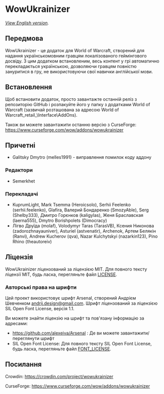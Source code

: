 # WowUkrainizer

*[View English version](README.md).*

## Передмова
WowUkrainizer - це додаток для World of Warcraft, створений для надання українськомовним гравцям локалізованого геймінгового досвіду. З цим додатком встановленим, весь контент у грі автоматично перекладається українською, дозволяючи гравцям повністю зануритися в гру, не використовуючи свої навички англійської мови.

## Встановлення
Щоб встановити додаток, просто завантажте останній реліз з репозиторію GitHub і розпакуйте його у папку з додатками World of Warcraft (зазвичай розташована за адресою World of Warcraft\_retail_\Interface\AddOns).

Також ви можете завантажити останню версію з CurseForge: https://www.curseforge.com/wow/addons/wowukrainizer

## Причетні
* Galitsky Dmytro (melles1991) - виправлення помилок коду аддону

### Редактори
* Semerkhet

### Перекладачі
* KuprumLight, Mark Tsemma (Heroicsolo), Serhii Feelenko (serhii.feelenko), Glafira, Валерий Бондаренко (SmozyAble), Serg (Shelby333), Дмитро Горєнков (kaligylas), Женя Браславская (laerna555), Dmytro Borishpolets (Dimocracy)
* Лігво Друїда (molaf), Volodymyr Taras (TarasVB), Ксения Никонова (zadorozhnayauniver), Asturiel (astvenatir), Archenok, Артем Белякін (Ranvi), Andrew Kucherov (qva), Nazar Kulchytskyi (nazarkin123), Pino Rhino (theautoreiv)

## Ліцензія
WowUkrainizer ліцензований за ліцензією MIT. Для повного тексту ліцензії MIT, будь ласка, перегляньте файл [LICENSE](LICENSE).

### Авторські права на шрифти
Цей проект використовує шрифт Arsenal, створений Андрієм Шевченком <andrij.design@gmail.com>. Шрифт ліцензований за ліцензією SIL Open Font License, версія 1.1.

Ви можете знайти ліцензію на шрифт та пов'язану інформацію за адресами:
- https://github.com/alexeiva/Arsenal : Де ви можете завантажити/переглянути шрифт
- SIL Open Font License: Для повного тексту SIL Open Font License, будь ласка, перегляньте файл [FONT_LICENSE](FONT_LICENSE).

## Посилання
Crowdin: https://crowdin.com/project/wowukrainizer

CurseForge: https://www.curseforge.com/wow/addons/wowukrainizer
